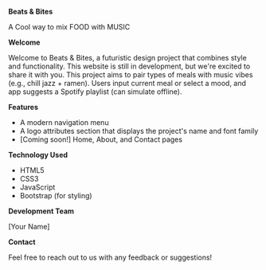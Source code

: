 **Beats & Bites**

A Cool way to mix FOOD with MUSIC 

**Welcome**

Welcome to Beats & Bites, a futuristic design project that 
combines style and functionality. This website is still in 
development, but we're excited to share it with you. 
This project aims to	pair types of meals with music 
vibes (e.g., chill jazz + ramen). Users input current meal 
or select a mood, and app suggests a Spotify playlist 
(can simulate offline).

**Features**

* A modern navigation menu
* A logo attributes section that displays the project's name 
and font family
* [Coming soon!] Home, About, and Contact pages

**Technology Used**

* HTML5
* CSS3
* JavaScript
* Bootstrap (for styling)

**Development Team**

[Your Name]

**Contact**

Feel free to reach out to us with any feedback or 
suggestions!
